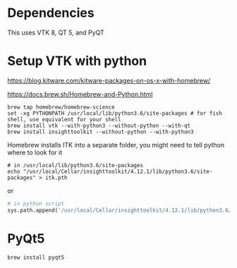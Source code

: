 # Dependencies

This uses VTK 8, QT 5, and PyQT

# Setup VTK with python

https://blog.kitware.com/kitware-packages-on-os-x-with-homebrew/

https://docs.brew.sh/Homebrew-and-Python.html

```shell
brew tap homebrew/homebrew-science
set -xg PYTHONPATH /usr/local/lib/python3.6/site-packages # for fish shell, use equivalent for your shell
brew install vtk --with-python3 --without-python --with-qt
brew install insighttoolkit --without-python --with-python3
```

Homebrew installs ITK into a separate folder, you might need to tell python where to look for it

```shell
# in /usr/local/lib/python3.6/site-packages
echo "/usr/local/Cellar/insighttoolkit/4.12.1/lib/python3.6/site-packages" > itk.pth
```

or

```python
# in python script
sys.path.append('/usr/local/Cellar/insighttoolkit/4.12.1/lib/python3.6/site-package')
```

# PyQt5

```shell
brew install pyqt5
```